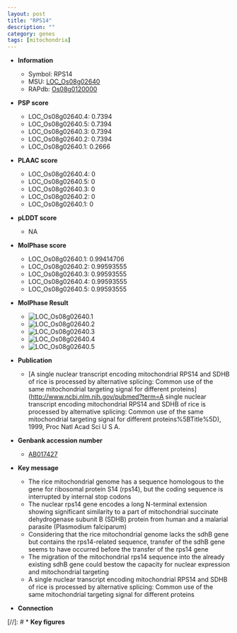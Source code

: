 ```yaml
---
layout: post
title: "RPS14"
description: ""
category: genes
tags: [mitochondria]
---
```


* **Information**  
    + Symbol: RPS14  
    + MSU: [LOC_Os08g02640](http://rice.plantbiology.msu.edu/cgi-bin/ORF_infopage.cgi?orf=LOC_Os08g02640)  
    + RAPdb: [Os08g0120000](http://rapdb.dna.affrc.go.jp/viewer/gbrowse_details/irgsp1?name=Os08g0120000)  

* **PSP score**  
    + LOC_Os08g02640.4: 0.7394 
    + LOC_Os08g02640.5: 0.7394 
    + LOC_Os08g02640.3: 0.7394 
    + LOC_Os08g02640.2: 0.7394 
    + LOC_Os08g02640.1: 0.2666 

* **PLAAC score**  
    + LOC_Os08g02640.4: 0 
    + LOC_Os08g02640.5: 0 
    + LOC_Os08g02640.3: 0 
    + LOC_Os08g02640.2: 0 
    + LOC_Os08g02640.1: 0 

* **pLDDT score**
    + NA


* **MolPhase score**
    + LOC_Os08g02640.1: 0.99414706
    + LOC_Os08g02640.2: 0.99593555
    + LOC_Os08g02640.3: 0.99593555
    + LOC_Os08g02640.4: 0.99593555
    + LOC_Os08g02640.5: 0.99593555

* **MolPhase Result**
    + ![LOC_Os08g02640.1](https://304243504.github.io/Pictures/LOC_Os08g/LOC_Os08g02640.1.png)
    + ![LOC_Os08g02640.2](https://304243504.github.io/Pictures/LOC_Os08g/LOC_Os08g02640.2.png)
    + ![LOC_Os08g02640.3](https://304243504.github.io/Pictures/LOC_Os08g/LOC_Os08g02640.3.png)
    + ![LOC_Os08g02640.4](https://304243504.github.io/Pictures/LOC_Os08g/LOC_Os08g02640.4.png)
    + ![LOC_Os08g02640.5](https://304243504.github.io/Pictures/LOC_Os08g/LOC_Os08g02640.5.png)

* **Publication**  
    + [A single nuclear transcript encoding mitochondrial RPS14 and SDHB of rice is processed by alternative splicing: Common use of the same mitochondrial targeting signal for different proteins](http://www.ncbi.nlm.nih.gov/pubmed?term=A single nuclear transcript encoding mitochondrial RPS14 and SDHB of rice is processed by alternative splicing: Common use of the same mitochondrial targeting signal for different proteins%5BTitle%5D), 1999, Proc Natl Acad Sci U S A.

* **Genbank accession number**  
    + [AB017427](http://www.ncbi.nlm.nih.gov/nuccore/AB017427)

* **Key message**  
    + The rice mitochondrial genome has a sequence homologous to the gene for ribosomal protein S14 (rps14), but the coding sequence is interrupted by internal stop codons
    + The nuclear rps14 gene encodes a long N-terminal extension showing significant similarity to a part of mitochondrial succinate dehydrogenase subunit B (SDHB) protein from human and a malarial parasite (Plasmodium falciparum)
    + Considering that the rice mitochondrial genome lacks the sdhB gene but contains the rps14-related sequence, transfer of the sdhB gene seems to have occurred before the transfer of the rps14 gene
    + The migration of the mitochondrial rps14 sequence into the already existing sdhB gene could bestow the capacity for nuclear expression and mitochondrial targeting
    + A single nuclear transcript encoding mitochondrial RPS14 and SDHB of rice is processed by alternative splicing: Common use of the same mitochondrial targeting signal for different proteins

* **Connection**  

[//]: # * **Key figures**  


